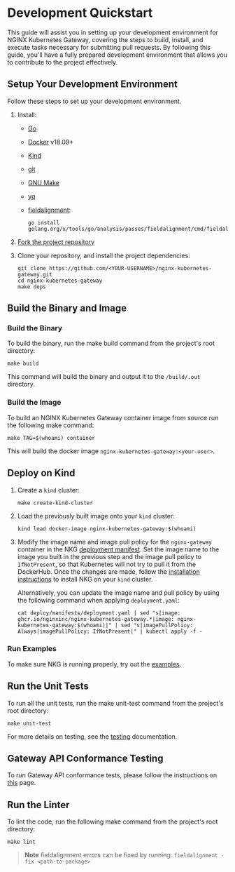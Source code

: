 # Development Quickstart

This guide will assist you in setting up your development environment for NGINX Kubernetes Gateway, covering the steps
to build, install, and execute tasks necessary for submitting pull requests. By following this guide, you'll have a
fully prepared development environment that allows you to contribute to the project effectively.

## Setup Your Development Environment

Follow these steps to set up your development environment.

1. Install:
    - [Go](https://golang.org/doc/install)
    - [Docker](https://docs.docker.com/get-docker/) v18.09+
    - [Kind](https://kind.sigs.k8s.io/docs/user/quick-start/)
    - [git](https://git-scm.com/)
    - [GNU Make](https://www.gnu.org/software/software.html)
    - [yq](https://github.com/mikefarah/yq/#install)
    - [fieldalignment](https://pkg.go.dev/golang.org/x/tools/go/analysis/passes/fieldalignment):

      ```shell
      go install golang.org/x/tools/go/analysis/passes/fieldalignment/cmd/fieldalignment@latest
      ```

2. [Fork the project repository](https://github.com/nginxinc/nginx-kubernetes-gateway/fork)
3. Clone your repository, and install the project dependencies:

   ```shell
   git clone https://github.com/<YOUR-USERNAME>/nginx-kubernetes-gateway.git
   cd nginx-kubernetes-gateway
   make deps
   ```

## Build the Binary and Image

### Build the Binary

To build the binary, run the make build command from the project's root directory:

```shell
make build
```

This command will build the binary and output it to the `/build/.out` directory.

### Build the Image

To build an NGINX Kubernetes Gateway container image from source run the following make command:

```shell
make TAG=$(whoami) container
```

This will build the docker image `nginx-kubernetes-gateway:<your-user>`.

## Deploy on Kind

1. Create a `kind` cluster:

   ```shell
   make create-kind-cluster
   ```

2. Load the previously built image onto your `kind` cluster:

   ```shell
   kind load docker-image nginx-kubernetes-gateway:$(whoami)
   ```

3. Modify the image name and image pull policy for the `nginx-gateway` container in the
   NKG [deployment manifest](/deploy/manifests/deployment.yaml). Set the image name to the image you built in
   the previous step and the image pull policy to `IfNotPresent`, so that Kubernetes will not try to pull it from
   the DockerHub. Once the changes are made, follow
   the [installation instructions](/docs/installation.md) to install NKG on your `kind` cluster.

   Alternatively, you can update the image name and pull policy by using the following command when applying
   `deployment.yaml`:

   ```shell 
   cat deploy/manifests/deployment.yaml | sed "s|image: ghcr.io/nginxinc/nginx-kubernetes-gateway.*|image: nginx-kubernetes-gateway:$(whoami)|" | sed "s|imagePullPolicy: Always|imagePullPolicy: IfNotPresent|" | kubectl apply -f -
   ```

### Run Examples

To make sure NKG is running properly, try out the [examples](/examples).

## Run the Unit Tests

To run all the unit tests, run the make unit-test command from the project's root directory:

```shell
make unit-test
```

For more details on testing, see the [testing](/docs/developer/testing.md) documentation.

## Gateway API Conformance Testing

To run Gateway API conformance tests, please follow the instructions on [this](/conformance/README.md) page.

## Run the Linter

To lint the code, run the following make command from the project's root directory:

```shell
make lint
```

> **Note**
> fieldalignment errors can be fixed by running: `fieldalignment -fix <path-to-package>`
